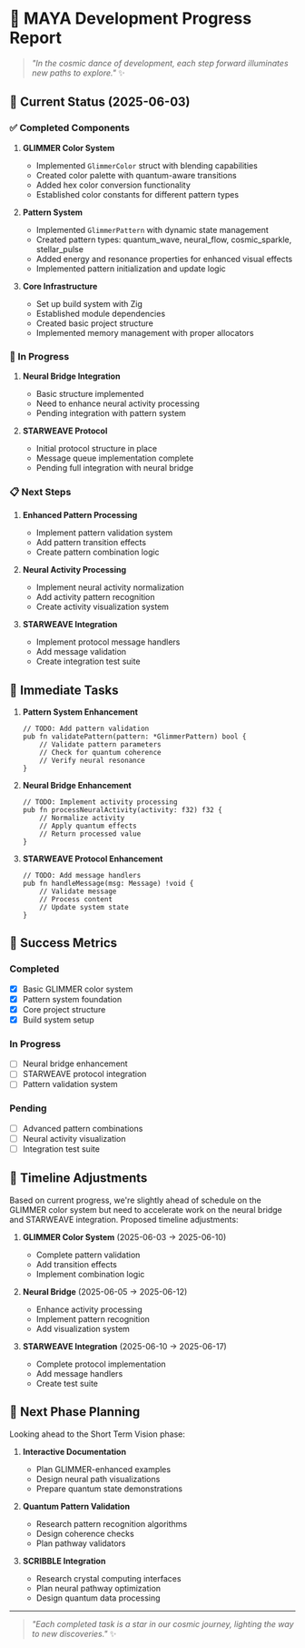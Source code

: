 # 🌟 MAYA Development Progress Report

> *"In the cosmic dance of development, each step forward illuminates new paths to explore."* ✨

## 🎯 Current Status (2025-06-03)

### ✅ Completed Components

1. **GLIMMER Color System**
   - Implemented `GlimmerColor` struct with blending capabilities
   - Created color palette with quantum-aware transitions
   - Added hex color conversion functionality
   - Established color constants for different pattern types

2. **Pattern System**
   - Implemented `GlimmerPattern` with dynamic state management
   - Created pattern types: quantum_wave, neural_flow, cosmic_sparkle, stellar_pulse
   - Added energy and resonance properties for enhanced visual effects
   - Implemented pattern initialization and update logic

3. **Core Infrastructure**
   - Set up build system with Zig
   - Established module dependencies
   - Created basic project structure
   - Implemented memory management with proper allocators

### 🚧 In Progress

1. **Neural Bridge Integration**
   - Basic structure implemented
   - Need to enhance neural activity processing
   - Pending integration with pattern system

2. **STARWEAVE Protocol**
   - Initial protocol structure in place
   - Message queue implementation complete
   - Pending full integration with neural bridge

### 📋 Next Steps

1. **Enhanced Pattern Processing**
   - Implement pattern validation system
   - Add pattern transition effects
   - Create pattern combination logic

2. **Neural Activity Processing**
   - Implement neural activity normalization
   - Add activity pattern recognition
   - Create activity visualization system

3. **STARWEAVE Integration**
   - Implement protocol message handlers
   - Add message validation
   - Create integration test suite

## 🎨 Immediate Tasks

1. **Pattern System Enhancement**
   ```zig
   // TODO: Add pattern validation
   pub fn validatePattern(pattern: *GlimmerPattern) bool {
       // Validate pattern parameters
       // Check for quantum coherence
       // Verify neural resonance
   }
   ```

2. **Neural Bridge Enhancement**
   ```zig
   // TODO: Implement activity processing
   pub fn processNeuralActivity(activity: f32) f32 {
       // Normalize activity
       // Apply quantum effects
       // Return processed value
   }
   ```

3. **STARWEAVE Protocol Enhancement**
   ```zig
   // TODO: Add message handlers
   pub fn handleMessage(msg: Message) !void {
       // Validate message
       // Process content
       // Update system state
   }
   ```

## 🌟 Success Metrics

### Completed
- [x] Basic GLIMMER color system
- [x] Pattern system foundation
- [x] Core project structure
- [x] Build system setup

### In Progress
- [ ] Neural bridge enhancement
- [ ] STARWEAVE protocol integration
- [ ] Pattern validation system

### Pending
- [ ] Advanced pattern combinations
- [ ] Neural activity visualization
- [ ] Integration test suite

## 🎯 Timeline Adjustments

Based on current progress, we're slightly ahead of schedule on the GLIMMER color system but need to accelerate work on the neural bridge and STARWEAVE integration. Proposed timeline adjustments:

1. **GLIMMER Color System** (2025-06-03 → 2025-06-10)
   - Complete pattern validation
   - Add transition effects
   - Implement combination logic

2. **Neural Bridge** (2025-06-05 → 2025-06-12)
   - Enhance activity processing
   - Implement pattern recognition
   - Add visualization system

3. **STARWEAVE Integration** (2025-06-10 → 2025-06-17)
   - Complete protocol implementation
   - Add message handlers
   - Create test suite

## 🌈 Next Phase Planning

Looking ahead to the Short Term Vision phase:

1. **Interactive Documentation**
   - Plan GLIMMER-enhanced examples
   - Design neural path visualizations
   - Prepare quantum state demonstrations

2. **Quantum Pattern Validation**
   - Research pattern recognition algorithms
   - Design coherence checks
   - Plan pathway validators

3. **SCRIBBLE Integration**
   - Research crystal computing interfaces
   - Plan neural pathway optimization
   - Design quantum data processing

---

> *"Each completed task is a star in our cosmic journey, lighting the way to new discoveries."* ✨ 